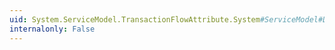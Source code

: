 ```yaml
---
uid: System.ServiceModel.TransactionFlowAttribute.System#ServiceModel#Description#IOperationBehavior#ApplyClientBehavior(System.ServiceModel.Description.OperationDescription,System.ServiceModel.Dispatcher.ClientOperation)
internalonly: False
---
```

